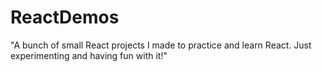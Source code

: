 # ReactDemos
"A bunch of small React projects I made to practice and learn React. Just experimenting and having fun with it!"
